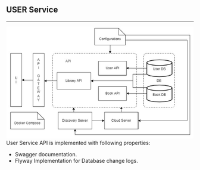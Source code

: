 ## USER Service
---
![MicroArch](https://github.com/Shreejaa/user_api/blob/master/MicroArch.jpg)
User Service API is implemented with following properties:
- Swagger documentation.
- Flyway Implementation for Database change logs.
